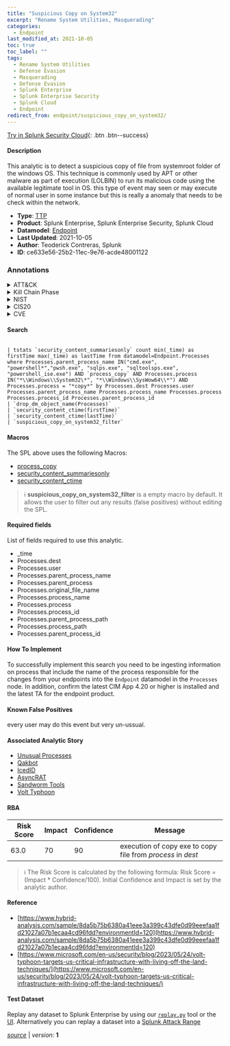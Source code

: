 ```yaml
---
title: "Suspicious Copy on System32"
excerpt: "Rename System Utilities, Masquerading"
categories:
  - Endpoint
last_modified_at: 2021-10-05
toc: true
toc_label: ""
tags:
  - Rename System Utilities
  - Defense Evasion
  - Masquerading
  - Defense Evasion
  - Splunk Enterprise
  - Splunk Enterprise Security
  - Splunk Cloud
  - Endpoint
redirect_from: endpoint/suspicious_copy_on_system32/
---
```




[Try in Splunk Security Cloud](https://www.splunk.com/en_us/cyber-security.html){: .btn .btn--success}

#### Description

This analytic is to detect a suspicious copy of file from systemroot folder of the windows OS. This technique is commonly used by APT or other malware as part of execution (LOLBIN) to run its malicious code using the available legitimate tool in OS. this type of event may seen or may execute of normal user in some instance but this is really a anomaly that needs to be check within the network.

- **Type**: [TTP](https://github.com/splunk/security_content/wiki/Detection-Analytic-Types)
- **Product**: Splunk Enterprise, Splunk Enterprise Security, Splunk Cloud
- **Datamodel**: [Endpoint](https://docs.splunk.com/Documentation/CIM/latest/User/Endpoint)
- **Last Updated**: 2021-10-05
- **Author**: Teoderick Contreras, Splunk
- **ID**: ce633e56-25b2-11ec-9e76-acde48001122

### Annotations
<details>
  <summary>ATT&CK</summary>

<div markdown="1">

#### [ATT&CK](https://attack.mitre.org/)

| ID          | Technique   | Tactic         |
| ----------- | ----------- |--------------- |
| [T1036.003](https://attack.mitre.org/techniques/T1036/003/) | Rename System Utilities | Defense Evasion |

| [T1036](https://attack.mitre.org/techniques/T1036/) | Masquerading | Defense Evasion |

</div>
</details>


<details>
  <summary>Kill Chain Phase</summary>

<div markdown="1">

* Exploitation


</div>
</details>


<details>
  <summary>NIST</summary>

<div markdown="1">

* DE.CM



</div>
</details>

<details>
  <summary>CIS20</summary>

<div markdown="1">

* CIS 10



</div>
</details>

<details>
  <summary>CVE</summary>

<div markdown="1">


</div>
</details>


#### Search

```

| tstats `security_content_summariesonly` count min(_time) as firstTime max(_time) as lastTime from datamodel=Endpoint.Processes where Processes.parent_process_name IN("cmd.exe", "powershell*","pwsh.exe", "sqlps.exe", "sqltoolsps.exe", "powershell_ise.exe") AND `process_copy` AND Processes.process IN("*\\Windows\\System32\*", "*\\Windows\\SysWow64\\*") AND Processes.process = "*copy*" by Processes.dest Processes.user Processes.parent_process_name Processes.process_name Processes.process Processes.process_id Processes.parent_process_id 
| `drop_dm_object_name(Processes)` 
| `security_content_ctime(firstTime)` 
| `security_content_ctime(lastTime)`
| `suspicious_copy_on_system32_filter`
```

#### Macros
The SPL above uses the following Macros:
* [process_copy](https://github.com/splunk/security_content/blob/develop/macros/process_copy.yml)
* [security_content_summariesonly](https://github.com/splunk/security_content/blob/develop/macros/security_content_summariesonly.yml)
* [security_content_ctime](https://github.com/splunk/security_content/blob/develop/macros/security_content_ctime.yml)

> :information_source:
> **suspicious_copy_on_system32_filter** is a empty macro by default. It allows the user to filter out any results (false positives) without editing the SPL.



#### Required fields
List of fields required to use this analytic.
* _time
* Processes.dest
* Processes.user
* Processes.parent_process_name
* Processes.parent_process
* Processes.original_file_name
* Processes.process_name
* Processes.process
* Processes.process_id
* Processes.parent_process_path
* Processes.process_path
* Processes.parent_process_id



#### How To Implement
To successfully implement this search you need to be ingesting information on process that include the name of the process responsible for the changes from your endpoints into the `Endpoint` datamodel in the `Processes` node. In addition, confirm the latest CIM App 4.20 or higher is installed and the latest TA for the endpoint product.
#### Known False Positives
every user may do this event but very un-ussual.

#### Associated Analytic Story
* [Unusual Processes](/stories/unusual_processes)
* [Qakbot](/stories/qakbot)
* [IcedID](/stories/icedid)
* [AsyncRAT](/stories/asyncrat)
* [Sandworm Tools](/stories/sandworm_tools)
* [Volt Typhoon](/stories/volt_typhoon)




#### RBA

| Risk Score  | Impact      | Confidence   | Message      |
| ----------- | ----------- |--------------|--------------|
| 63.0 | 70 | 90 | execution of copy exe to copy file from $process$ in $dest$ |


> :information_source:
> The Risk Score is calculated by the following formula: Risk Score = (Impact * Confidence/100). Initial Confidence and Impact is set by the analytic author.


#### Reference

* [https://www.hybrid-analysis.com/sample/8da5b75b6380a41eee3a399c43dfe0d99eeefaa1fd21027a07b1ecaa4cd96fdd?environmentId=120](https://www.hybrid-analysis.com/sample/8da5b75b6380a41eee3a399c43dfe0d99eeefaa1fd21027a07b1ecaa4cd96fdd?environmentId=120)
* [https://www.microsoft.com/en-us/security/blog/2023/05/24/volt-typhoon-targets-us-critical-infrastructure-with-living-off-the-land-techniques/](https://www.microsoft.com/en-us/security/blog/2023/05/24/volt-typhoon-targets-us-critical-infrastructure-with-living-off-the-land-techniques/)



#### Test Dataset
Replay any dataset to Splunk Enterprise by using our [`replay.py`](https://github.com/splunk/attack_data#using-replaypy) tool or the [UI](https://github.com/splunk/attack_data#using-ui).
Alternatively you can replay a dataset into a [Splunk Attack Range](https://github.com/splunk/attack_range#replay-dumps-into-attack-range-splunk-server)




[*source*](https://github.com/splunk/security_content/tree/develop/detections/endpoint/suspicious_copy_on_system32.yml) \| *version*: **1**